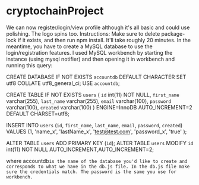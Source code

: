 ﻿# cryptochainProject
We can now register/login/view profile although it's all basic and could use polishing. The logo spins too.
Instructions:
Make sure to delete package-lock if it exists, and then run npm install. It'll take roughly 20 minutes.
In the meantime, you have to create a MySQL database to use the login/registration features.
I used MySQL workbench by starting the instance (using mysql notifier) and then opening it in workbench
and running this query: 

CREATE DATABASE IF NOT EXISTS `accountdb` DEFAULT CHARACTER SET utf8 COLLATE utf8_general_ci;
USE `accountdb`;

CREATE TABLE IF NOT EXISTS `users` (
  `id` int(11) NOT NULL,
  `first_name` varchar(255),
  `last_name` varchar(255),
  `email` varchar(100),
  `password` varchar(100),
  `created` varchar(100)
) ENGINE=InnoDB AUTO_INCREMENT=2 DEFAULT CHARSET=utf8;

INSERT INTO `users` (`id`, `first_name`, `last_name`, `email`, `password`, `created`) VALUES (1, 'name_x', 'lastName_x', 'test@test.com', 'password_x', 'true' );

ALTER TABLE `users` ADD PRIMARY KEY (`id`);
ALTER TABLE `users` MODIFY `id` int(11) NOT NULL AUTO_INCREMENT,AUTO_INCREMENT=2;

where accountdb`is the name of the database you'd like to create and corresponds to what we have in the db.js file.
In the db.js file make sure the credentials match. The password is the same you use for workbench.`
